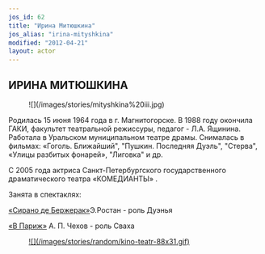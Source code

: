 ```yaml
---
jos_id: 62
title: "Ирина Митюшкина"
jos_alias: "irina-mityshkina"
modified: "2012-04-21"
layout: actor
---
```


## ИРИНА МИТЮШКИНА

<figure>
![](/images/stories/mityshkina%20iii.jpg)
</figure>

Родилась 15 июня 1964 года в г. Магнитогорске. В 1988 году окончила ГАКИ, факультет театральной режиссуры, педагог - Л.А. Ящинина. Работала в Уральском муниципальном театре драмы. Снималась в фильмах: «Гоголь. Ближайший", "Пушкин. Последняя Дуэль", "Стерва", «Улицы разбитых фонарей», "Лиговка" и др.

С 2005 года актриса Санкт-Петербургского государственного драматического театра «КОМЕДИАНТЫ» .

Занята в спектаклях:

[«Сирано де Бержерак»](60-sirano-de-bergerak.html)Э.Ростан - роль Дуэнья

[«В Париж»](41-v-paris.html) А. П. Чехов - роль Сваха

<figure><a href="http://www.kino-teatr.ru/teatr/acter/w/ros/242217/bio/">
![](/images/stories/random/kino-teatr-88x31.gif)
</a></figure>


